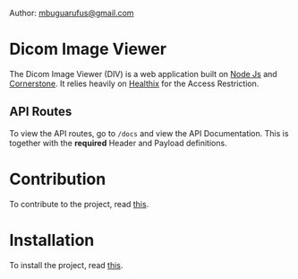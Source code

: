 Author: <mbuguarufus@gmail.com>

# Dicom Image Viewer

The Dicom Image Viewer (DIV) is a web application built on [Node Js]() and [Cornerstone]().
It relies heavily on [Healthix]() for the Access Restriction.

## API Routes
To view the API routes, go to `/docs` and view the API Documentation. This is together with the **required** Header and Payload definitions.

# Contribution
To contribute to the project, read [this](CONTRIBUTE.md).

# Installation
To install the project, read [this](INSTALL.md).

